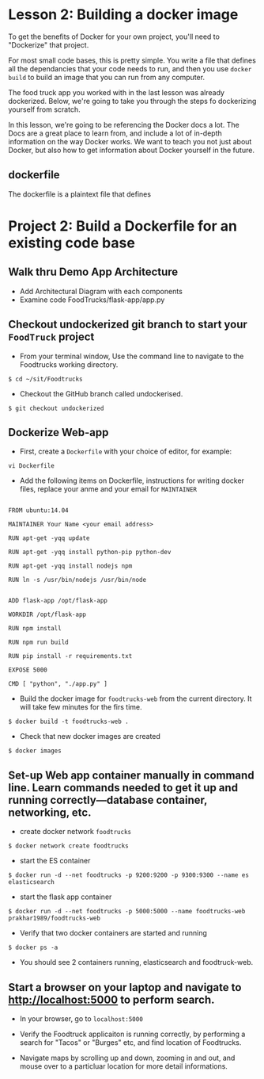 # Lesson 2: Building a docker image

To get the benefits of Docker for your own project, you'll need to "Dockerize" that project.

For most small code bases, this is pretty simple. You write a file that defines all the dependancies that your code needs to run, and then you use `docker build` to build an image that you can run from any computer. 

The food truck app you worked with in the last lesson was already dockerized. Below, we're going to take you through the steps fo dockerizing yourself from scratch.

In this lesson, we're going to be referencing the Docker docs a lot. The Docs are a great place to learn from, and include a lot of in-depth information on the way Docker works. We want to teach you not just about Docker, but also how to get information about Docker yourself in the future. 

## dockerfile

The dockerfile is a plaintext file that defines 


# Project 2: Build a Dockerfile for an existing code base

## Walk thru Demo App Architecture
- Add Architectural Diagram with each components
- Examine code FoodTrucks/flask-app/app.py

## Checkout undockerized git branch to start your `FoodTruck` project

* From your terminal window, Use the command line to navigate to the Foodtrucks working directory.

`$ cd ~/sit/Foodtrucks`

* Checkout the GitHub branch called undockerised.

` $ git checkout undockerized `

## Dockerize Web-app

- First, create a `Dockerfile` with your choice of editor, for example:

` vi Dockerfile `

- Add the following items on Dockerfile, instructions for writing docker files, replace your anme and your email for `MAINTAINER`


```

FROM ubuntu:14.04

MAINTAINER Your Name <your email address>

RUN apt-get -yqq update

RUN apt-get -yqq install python-pip python-dev

RUN apt-get -yqq install nodejs npm

RUN ln -s /usr/bin/nodejs /usr/bin/node


ADD flask-app /opt/flask-app

WORKDIR /opt/flask-app

RUN npm install

RUN npm run build

RUN pip install -r requirements.txt

EXPOSE 5000

CMD [ "python", "./app.py" ]

```

- Build the docker image for `foodtrucks-web` from the current directory. It will take few minutes for the firs time.

` $ docker build -t foodtrucks-web . ` 

- Check that new docker images are created

` $ docker images `

## Set-up Web app container manually in command line. Learn commands needed to get it up and running correctly—database container, networking, etc.


- create docker network `foodtrucks`

` $ docker network create foodtrucks ` 

- start the ES container 

` $ docker run -d --net foodtrucks -p 9200:9200 -p 9300:9300 --name es elasticsearch `

- start the flask app container 

` $ docker run -d --net foodtrucks -p 5000:5000 --name foodtrucks-web prakhar1989/foodtrucks-web `

- Verify that two docker containers are started and running 

`$ docker ps -a`

- You should see 2 containers running, elasticsearch and foodtruck-web.

## Start a browser on your laptop and navigate to [http://localhost:5000](http://localhost:5000) to perform search.

-  In your browser, go to `localhost:5000`

-  Verify the Foodtruck applicaiton is running correctly, by performing a search for "Tacos" or "Burges" etc, and find location of Foodtrucks. 

-  Navigate maps by scrolling up and down, zooming in and out, and mouse over to a particluar location for more detail informations.


